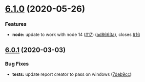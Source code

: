 # [6.1.0](https://github.com/americanexpress/amex-jest-preset/compare/v6.0.1...v6.1.0) (2020-05-26)


### Features

* **node:** update to work with node 14 ([#17](https://github.com/americanexpress/amex-jest-preset/issues/17)) ([ad8663a](https://github.com/americanexpress/amex-jest-preset/commit/ad8663a20e8ca07a0b065de804f9b52502d3de43)), closes [#16](https://github.com/americanexpress/amex-jest-preset/issues/16)

## [6.0.1](https://github.com/americanexpress/amex-jest-preset/compare/v6.0.0...v6.0.1) (2020-03-03)


### Bug Fixes

* **tests:** update report creator to pass on windows ([7deb9cc](https://github.com/americanexpress/amex-jest-preset/commit/7deb9ccdd0850608994b5c4abbda8fb14cd4895e))
